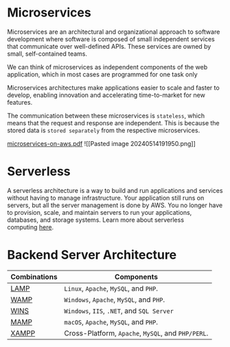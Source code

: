 
# Microservices

Microservices are an architectural and organizational approach to software development where software is composed of small independent services that communicate over well-defined APIs. These services are owned by small, self-contained teams.

We can think of microservices as independent components of the web application, which in most cases are programmed for one task only

Microservices architectures make applications easier to scale and faster to develop, enabling innovation and accelerating time-to-market for new features.

The communication between these microservices is `stateless`, which means that the request and response are independent. This is because the stored data is `stored separately` from the respective microservices.

[microservices-on-aws.pdf](https://d1.awsstatic.com/whitepapers/microservices-on-aws.pdf)
![[Pasted image 20240514191950.png]]

# Serverless 

A serverless architecture is a way to build and run applications and services without having to manage infrastructure. Your application still runs on servers, but all the server management is done by AWS. You no longer have to provision, scale, and maintain servers to run your applications, databases, and storage systems. Learn more about serverless computing [here](https://aws.amazon.com/serverless/).


# Backend Server Architecture 

| Combinations                                                      | Components                                         |
| ----------------------------------------------------------------- | -------------------------------------------------- |
| [LAMP](https://en.wikipedia.org/wiki/LAMP_(software_bundle))      | `Linux`, `Apache`, `MySQL`, and `PHP`.             |
| [WAMP](https://en.wikipedia.org/wiki/LAMP_(software_bundle)#WAMP) | `Windows`, `Apache`, `MySQL`, and `PHP`.           |
| [WINS](https://en.wikipedia.org/wiki/Solution_stack)              | `Windows`, `IIS`, `.NET`, and `SQL Server`         |
| [MAMP](https://en.wikipedia.org/wiki/MAMP)                        | `macOS`, `Apache`, `MySQL`, and `PHP`.             |
| [XAMPP](https://en.wikipedia.org/wiki/XAMPP)                      | Cross-Platform, `Apache`, `MySQL`, and `PHP/PERL`. |